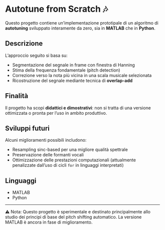# Autotune from Scratch 🎶

Questo progetto contiene un’implementazione prototipale di un algoritmo di **autotuning** sviluppato interamente da zero, sia in **MATLAB** che in **Python**.

## Descrizione
L’approccio seguito si basa su:
- Segmentazione del segnale in frame con finestra di Hanning
- Stima della frequenza fondamentale (pitch detection)
- Correzione verso la nota più vicina in una scala musicale selezionata
- Ricostruzione del segnale mediante tecnica di **overlap-add**

## Finalità
Il progetto ha scopi **didattici e dimostrativi**: non si tratta di una versione ottimizzata o pronta per l’uso in ambito produttivo.

## Sviluppi futuri
Alcuni miglioramenti possibili includono:
- Resampling sinc-based per una migliore qualità spettrale
- Preservazione delle formanti vocali
- Ottimizzazione delle prestazioni computazionali (attualmente penalizzate dall’uso di cicli `for` in linguaggi interpretati)

## Linguaggi
- MATLAB
- Python

---

⚠️ Nota: Questo progetto è sperimentale e destinato principalmente allo studio dei principi di base del pitch shifting automatico. La versione MATLAB è ancora in fase di miglioramento.
